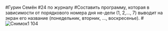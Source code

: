 #Гурин Семён
#24 по журналу
#Составить программу, которая в зависимости от порядкового номера дня не-дели (1, 2,..., 7) выводит на экран его название (понедельник, вторник, ..., воскресенье).
#![Снимок1 104](https://user-images.githubusercontent.com/113889686/198983894-6b4cbd32-0600-4e80-8141-d5d2d9606f9e.PNG)
